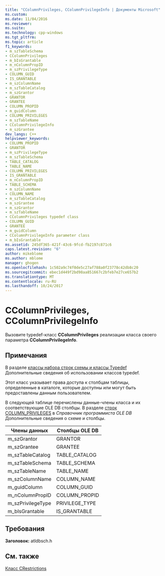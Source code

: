 ```yaml
---
title: "CColumnPrivileges, CColumnPrivilegeInfo | Документы Microsoft"
ms.custom: 
ms.date: 11/04/2016
ms.reviewer: 
ms.suite: 
ms.technology: cpp-windows
ms.tgt_pltfrm: 
ms.topic: article
f1_keywords:
- m_szTableSchema
- CColumnPrivileges
- m_bIsGrantable
- m_nColumnPropID
- m_szPrivilegeType
- COLUMN_GUID
- IS_GRANTABLE
- m_szColumnName
- m_szTableCatalog
- m_szGrantor
- GRANTOR
- GRANTEE
- COLUMN_PROPID
- m_guidColumn
- COLUMN_PRIVILEGES
- m_szTableName
- CColumnPrivilegeInfo
- m_szGrantee
dev_langs: C++
helpviewer_keywords:
- COLUMN_PROPID
- GRANTOR
- m_szPrivilegeType
- m_szTableSchema
- TABLE_CATALOG
- TABLE_NAME
- COLUMN_PRIVILEGES
- IS_GRANTABLE
- m_nColumnPropID
- TABLE_SCHEMA
- m_szColumnName
- COLUMN_NAME
- m_szTableCatalog
- m_szGrantee
- m_szGrantor
- m_szTableName
- CColumnPrivileges typedef class
- COLUMN_GUID
- GRANTEE
- m_guidColumn
- CColumnPrivilegeInfo parameter class
- m_bIsGrantable
ms.assetid: 245df365-421f-43c6-9fcd-fb2197c871c6
caps.latest.revision: "6"
author: mikeblome
ms.author: mblome
manager: ghogen
ms.openlocfilehash: 1c502a9c74f0de5c27af788a0f23778c42db8c20
ms.sourcegitcommit: ebec1d449f2bd98aa851667c2bfeb7e27ce657b2
ms.translationtype: MT
ms.contentlocale: ru-RU
ms.lasthandoff: 10/24/2017
---
```

# <a name="ccolumnprivileges-ccolumnprivilegeinfo"></a>CColumnPrivileges, CColumnPrivilegeInfo
Вызовите typedef-класс **CColumnPrivileges** реализации класса своего параметра **CColumnPrivilegeInfo**.  
  
## <a name="remarks"></a>Примечания  
 В разделе [классы набора строк схемы и классы Typedef](../../data/oledb/schema-rowset-classes-and-typedef-classes.md) Дополнительные сведения об использовании классов typedef.  
  
 Этот класс указывает права доступа к столбцам таблицы, определенные в каталоге, которые доступны или могут быть предоставлены данным пользователем.  
  
 В следующей таблице перечислены данные-члены класса и их соответствующие OLE DB столбцы. В разделе [строк COLUMN_PRIVILEGES](https://msdn.microsoft.com/en-us/library/ms715800.aspx) в *Справочник программиста OLE DB* Дополнительные сведения о схеме и столбцы.  
  
|Члены данных|Столбцы OLE DB|  
|------------------|--------------------|  
|m_szGrantor|GRANTOR|  
|m_szGrantee|GRANTEE|  
|m_szTableCatalog|TABLE_CATALOG|  
|m_szTableSchema|TABLE_SCHEMA|  
|m_szTableName|TABLE_NAME|  
|m_szColumnName|COLUMN_NAME|  
|m_guidColumn|COLUMN_GUID|  
|m_nColumnPropID|COLUMN_PROPID|  
|m_szPrivilegeType|PRIVILEGE_TYPE|  
|m_bIsGrantable|IS_GRANTABLE|  
  
## <a name="requirements"></a>Требования  
 **Заголовок:** atldbsch.h  
  
## <a name="see-also"></a>См. также  
 [Класс CRestrictions](../../data/oledb/crestrictions-class.md)